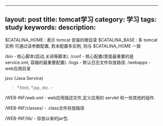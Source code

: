   ---
layout: post
title: tomcat学习
category: 学习
tags: study
keywords:
description:
---



 $CATALINA_HOME : 表示 tomcat 安装的根目录
 $CATALINA_BASE : 多 tomcat 实例 可通过该参数配置, 若未配置多实例, 则与 $CATALINA_HOME 一致

 /bin - 核心脚本(启动,关闭等脚本).
 /conf - 核心配置(里面最重要的是 service.xml, 容器的最重要配置).
 /logs - 默认日志文件存放路径.
 /webapps - web应用目录


 jsvc (Java Service)



>*.html, *.jsp, etc. -

/WEB-INF/web.xml - web应用描述文件,定义应用的 servlet 和一些其他的组件.

/WEB-INF/classes/ - .class文件存放路径

/WEB-INF/lib/ - 存放以来的jar包.
